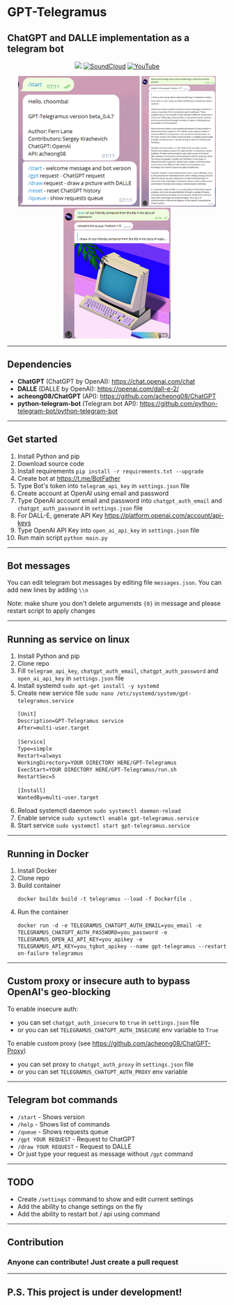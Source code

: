 # GPT-Telegramus
## ChatGPT and DALLE implementation as a telegram bot
<div style="width:100%;text-align:center;">
    <p align="center">
        <img src="https://badges.frapsoft.com/os/v1/open-source.png?v=103" >
        <a href="https://soundcloud.com/f3rni"><img alt="SoundCloud" src="https://img.shields.io/badge/-SoundCloud-orange" ></a>
        <a href="https://www.youtube.com/@F3RNI"><img alt="YouTube" src="https://img.shields.io/badge/-YouTube-red" ></a>
    </p>
</div>
<div style="width:100%;text-align:center;">
    <p align="center">
        <img src="Screenshots/start.png" width="auto" height="300">
        <img src="Screenshots/chatgpt.png" width="auto" height="300">
        <img src="Screenshots/dalle.png" width="auto" height="300">
    </p>
</div>

----------

## Dependencies

- **ChatGPT** (ChatGPT by OpenAI): https://chat.openai.com/chat
- **DALLE** (DALLE by OpenAI): https://openai.com/dall-e-2/
- **acheong08/ChatGPT** (API): https://github.com/acheong08/ChatGPT
- **python-telegram-bot** (Telegram bot API): https://github.com/python-telegram-bot/python-telegram-bot

----------

## Get started

1. Install Python and pip
2. Download source code
3. Install requirements `pip install -r requirements.txt --upgrade`
4. Create bot at https://t.me/BotFather
5. Type Bot's token into `telegram_api_key` in `settings.json` file
6. Create account at OpenAI using email and password
7. Type OpenAI account email and password into `chatgpt_auth_email` and `chatgpt_auth_password` in `settings.json` file
8. For DALL-E, generate API Key https://platform.openai.com/account/api-keys
9. Type OpenAI API Key into `open_ai_api_key` in `settings.json` file
10. Run main script `python main.py`

----------

## Bot messages

You can edit telegram bot messages by editing file `messages.json`. You can add new lines by adding `\\n`

Note: make shure you don't delete argumensts `{0}` in message and please restart script to apply changes

----------

## Running as service on linux

1. Install Python and pip
2. Clone repo
3. Fill `telegram_api_key`, `chatgpt_auth_email`, `chatgpt_auth_password` and `open_ai_api_key` in `settings.json` file
4. Install systemd `sudo apt-get install -y systemd`
5. Create new service file `sudo nano /etc/systemd/system/gpt-telegramus.service`
   ```
   [Unit]
   Description=GPT-Telegramus service
   After=multi-user.target
   
   [Service]
   Type=simple
   Restart=always
   WorkingDirectory=YOUR DIRECTORY HERE/GPT-Telegramus
   ExecStart=YOUR DIRECTORY HERE/GPT-Telegramus/run.sh
   RestartSec=5
   
   [Install]
   WantedBy=multi-user.target
   
   ```
6. Reload systemctl daemon `sudo systemctl daemon-reload`
7. Enable service `sudo systemctl enable gpt-telegramus.service`
8. Start service `sudo systemctl start gpt-telegramus.service`

----------

## Running in Docker

1. Install Docker
2. Clone repo
3. Build container
    ```
    docker buildx build -t telegramus --load -f Dockerfile .
    ```
4. Run the container
    ```
    docker run -d -e TELEGRAMUS_CHATGPT_AUTH_EMAIL=you_email -e TELEGRAMUS_CHATGPT_AUTH_PASSWORD=you_password -e TELEGRAMUS_OPEN_AI_API_KEY=you_apikey -e TELEGRAMUS_API_KEY=you_tgbot_apikey --name gpt-telegramus --restart on-failure telegramus
    ```

----------

## Custom proxy or insecure auth to bypass OpenAI's geo-blocking

To enable insecure auth:
- you can set `chatgpt_auth_insecure` to `true` in `settings.json` file
- or you can set `TELEGRAMUS_CHATGPT_AUTH_INSECURE` env variable to `True`

To enable custom proxy (see https://github.com/acheong08/ChatGPT-Proxy)
- you can set proxy to `chatgpt_auth_proxy` in `settings.json` file
- or you can set `TELEGRAMUS_CHATGPT_AUTH_PROXY` env variable

----------

## Telegram bot commands

- `/start` - Shows version
- `/help` - Shows list of commands
- `/queue` - Shows requests queue
- `/gpt YOUR REQUEST` - Request to ChatGPT
- `/draw YOUR REQUEST` - Request to DALLE
- Or just type your request as message without `/gpt` command

----------

## TODO

- Create `/settings` command to show and edit current settings
- Add the ability to change settings on the fly
- Add the ability to restart bot / api using command

----------

## Contribution

### Anyone can contribute! Just create a pull request

----------

## P.S. This project is under development!
